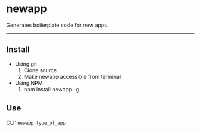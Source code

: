 # newapp

Generates boilerplate code for new apps.

---

## Install
* Using git
  1. Clone source
  2. Make newapp accessible from terminal
* Using NPM
  1. npm install newapp -g

## Use
CLI: `newapp type_of_app`